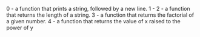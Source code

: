 0 - a function that prints a string, followed by a new line.
1 - 
2 - a function that returns the length of a string.
3 - a function that returns the factorial of a given number.
4 - a function that returns the value of x raised to the power of y
